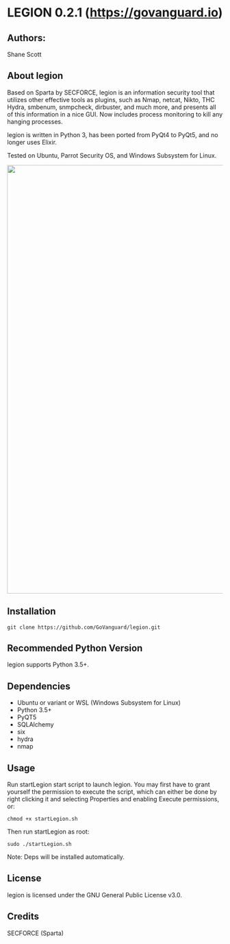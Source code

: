 LEGION 0.2.1 (https://govanguard.io)
==

## Authors:
Shane Scott

## About legion
Based on Sparta by SECFORCE, legion is an information security tool that utilizes other effective tools as plugins, such as Nmap, netcat, Nikto, THC Hydra, smbenum, snmpcheck, dirbuster, and much more, and presents all of this information in a nice GUI. Now includes process monitoring to kill any hanging processes.

legion is written in Python 3, has been ported from PyQt4 to PyQt5, and no longer uses Elixir. 

Tested on Ubuntu, Parrot Security OS, and Windows Subsystem for Linux.

<img src="https://raw.githubusercontent.com/GoVanguard/legion/master/legion.png" width="1000"></img>

## Installation
```
git clone https://github.com/GoVanguard/legion.git
```

## Recommended Python Version
legion supports Python 3.5+.

## Dependencies
* Ubuntu or variant or WSL (Windows Subsystem for Linux)
* Python 3.5+
* PyQT5
* SQLAlchemy
* six
* hydra
* nmap

## Usage
Run startLegion start script to launch legion. You may first have to grant yourself the permission to execute the script, which can either be done by right clicking it and selecting Properties and enabling Execute permissions, or:
```
chmod +x startLegion.sh
```

Then run startLegion as root:
```
sudo ./startLegion.sh
```
Note: Deps will be installed automatically.

## License
legion is licensed under the GNU General Public License v3.0.

## Credits
SECFORCE (Sparta)
